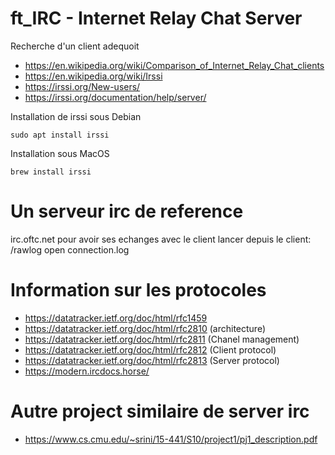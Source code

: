 # ft_IRC - Internet Relay Chat Server

Recherche d'un client adequoit

  - https://en.wikipedia.org/wiki/Comparison_of_Internet_Relay_Chat_clients
  - https://en.wikipedia.org/wiki/Irssi
  - https://irssi.org/New-users/
  - https://irssi.org/documentation/help/server/


 Installation de irssi sous Debian

```
sudo apt install irssi
```

Installation sous MacOS

```
brew install irssi
```

# Un serveur irc de reference
irc.oftc.net
pour avoir ses echanges avec le client lancer depuis le client:
/rawlog open connection.log


# Information sur les protocoles
  - https://datatracker.ietf.org/doc/html/rfc1459
  - https://datatracker.ietf.org/doc/html/rfc2810 (architecture)
  - https://datatracker.ietf.org/doc/html/rfc2811 (Chanel management)
  - https://datatracker.ietf.org/doc/html/rfc2812 (Client protocol)
  - https://datatracker.ietf.org/doc/html/rfc2813 (Server protocol)
  - https://modern.ircdocs.horse/


# Autre project similaire de server irc
  - https://www.cs.cmu.edu/~srini/15-441/S10/project1/pj1_description.pdf

